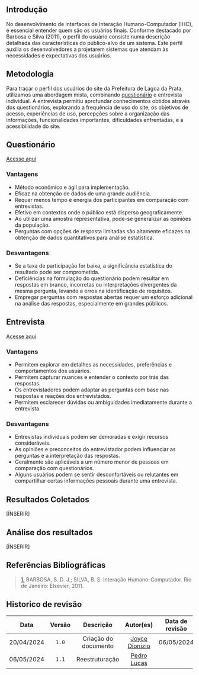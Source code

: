 ## Introdução

No desenvolvimento de interfaces de Interação Humano-Computador (IHC), é essencial entender quem são os usuários finais. Conforme destacado por Barbosa e Silva (2011), o perfil do usuário consiste numa descrição detalhada das características do público-alvo de um sistema. Este perfil auxilia os desenvolvedores a 
projetarem sistemas que atendam às necessidades e expectativas dos usuários.

## Metodologia
Para traçar o perfil dos usuários do site da Prefeitura de Lagoa da Prata, utilizamos uma abordagem mista, combinando [questionário](questionario.md) e entrevista individual. 
A entrevista permitiu aprofundar conhecimentos obtidos através dos questionários, explorando a frequência de uso do site, os objetivos de acesso, experiências de uso, percepções sobre a organização das informações, funcionalidades importantes, dificuldades enfrentadas, e a acessibilidade do site.

## Questionário
[Acesse aqui](questionario.md)
### Vantagens
- Método econômico e ágil para implementação.
- Eficaz na obtenção de dados de uma grande audiência.
- Requer menos tempo e energia dos participantes em comparação com entrevistas.
- Efetivo em contextos onde o público está disperso geograficamente.
- Ao utilizar uma amostra representativa, pode-se generalizar as opiniões da população.
- Perguntas com opções de resposta limitadas são altamente eficazes na obtenção de dados quantitativos para análise estatística.

### Desvantagens
- Se a taxa de participação for baixa, a significância estatística do resultado pode ser comprometida.
- Deficiências na formulação do questionário podem resultar em respostas em branco, incorretas ou interpretações divergentes da mesma pergunta, levando a erros na identificação de requisitos.
- Empregar perguntas com respostas abertas requer um esforço adicional na análise das respostas, especialmente em grandes públicos.

## Entrevista
[Acesse aqui](entrevista.md)
### Vantagens
- Permitem explorar em detalhes as necessidades, preferências e comportamentos dos usuários.
- Permitem capturar nuances e entender o contexto por trás das respostas.
- Os entrevistadores podem adaptar as perguntas com base nas respostas e reações dos entrevistados.
- Permitem esclarecer dúvidas ou ambiguidades imediatamente durante a entrevista.

### Desvantagens
- Entrevistas individuais podem ser demoradas e exigir recursos consideráveis.
- As opiniões e preconceitos do entrevistador podem influenciar as perguntas e a interpretação das respostas.
- Geralmente são aplicáveis a um número menor de pessoas em comparação com questionários.
- Alguns usuários podem se sentir desconfortáveis ou relutantes em compartilhar certas informações pessoais durante uma entrevista.

## Resultados Coletados
[ÍNSERIR]
## Análise dos resultados
[ÍNSERIR]

## Referências Bibliográficas

> <a id="REF1" href="#anchor_1">1.</a> BARBOSA, S. D. J.; SILVA, B. S. Interação Humano-Computador. Rio de Janeiro: Elsevier, 2011.

## Historico de revisão

|    Data    | Versão |      Descrição       |                   Autor(es)                   | Data de revisão |                 Revisor(es)                 |
| :--------: | :----: | :------------------: | :-------------------------------------------: | :-------------: | :-----------------------------------------: |
| 20/04/2024 | `1.0`  | Criação do documento | [Joyce Dionizio](https://github.com/joycejdm) |   06/05/2024    | [Pedro Lucas](https://github.com/lucasdray) |
| 06/05/2024 | `1.1`  |    Reestruturação    |  [Pedro Lucas](https://github.com/lucasdray)  |                 |                                             |
